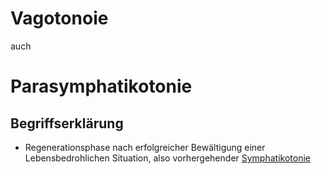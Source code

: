 # Vagotonoie
auch
# Parasymphatikotonie
## Begriffserklärung
- Regenerationsphase nach erfolgreicher Bewältigung einer Lebensbedrohlichen Situation, also vorhergehender [Symphatikotonie](Symphatikotonie.md#Symphatikotonie)
